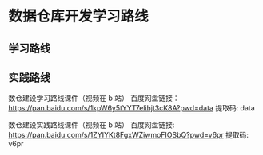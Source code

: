 # 数据仓库开发学习路线


## 学习路线


## 实践路线


数仓建设学习路线课件（视频在 b 站）
百度网盘链接： https://pan.baidu.com/s/1kpW6y5tYYT7elihjt3cK8A?pwd=data 
提取码: data 

数仓建设实践路线课件（视频在 b 站）
百度网盘链接: https://pan.baidu.com/s/1ZYIYKt8FgxWZiwmoFIOSbQ?pwd=v6pr 提取码: v6pr